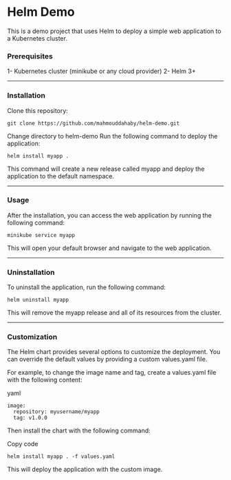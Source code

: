 # Helm Demo
This is a demo project that uses Helm to deploy a simple web application to a Kubernetes cluster.

### Prerequisites
1- Kubernetes cluster (minikube or any cloud provider)
2- Helm 3+

-----------------------------

### Installation
Clone this repository:
```
git clone https://github.com/mahmouddahaby/helm-demo.git
```
Change directory to helm-demo
Run the following command to deploy the application: 
```
helm install myapp .
```
This command will create a new release called myapp and deploy the application to the default namespace.

-----------------------------

### Usage
After the installation, you can access the web application by running the following command:

```
minikube service myapp
```
This will open your default browser and navigate to the web application.

-----------------------------

### Uninstallation
To uninstall the application, run the following command:

```
helm uninstall myapp
```
This will remove the myapp release and all of its resources from the cluster.

-----------------------------

### Customization
The Helm chart provides several options to customize the deployment. You can override the default values by providing a custom values.yaml file.

For example, to change the image name and tag, create a values.yaml file with the following content:

yaml
```
image:
  repository: myusername/myapp
  tag: v1.0.0
```
Then install the chart with the following command:

Copy code
```
helm install myapp . -f values.yaml
```
This will deploy the application with the custom image.

